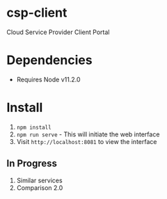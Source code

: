 # csp-client
Cloud Service Provider Client Portal

# Dependencies
- Requires Node v11.2.0
# Install
1. `npm install`
2. `npm run serve` - This will initiate the web interface
3. Visit `http://localhost:8081` to view the interface

## In Progress
1. Similar services
2. Comparison 2.0
